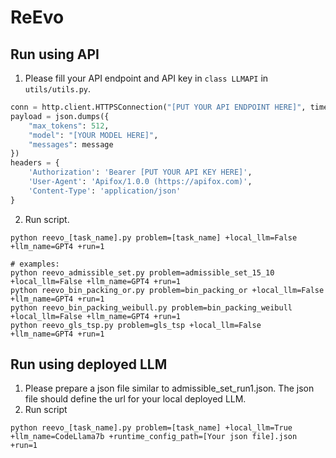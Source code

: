 # ReEvo

## Run using API
1. Please fill your API endpoint and API key in `class LLMAPI` in `utils/utils.py`.
```python
conn = http.client.HTTPSConnection("[PUT YOUR API ENDPOINT HERE]", timeout=self._timeout)
payload = json.dumps({
    "max_tokens": 512,
    "model": "[YOUR MODEL HERE]",
    "messages": message
})
headers = {
    'Authorization': 'Bearer [PUT YOUR API KEY HERE]',
    'User-Agent': 'Apifox/1.0.0 (https://apifox.com)',
    'Content-Type': 'application/json'
}
```
2. Run script.
```shell
python reevo_[task_name].py problem=[task_name] +local_llm=False +llm_name=GPT4 +run=1

# examples:
python reevo_admissible_set.py problem=admissible_set_15_10 +local_llm=False +llm_name=GPT4 +run=1
python reevo_bin_packing_or.py problem=bin_packing_or +local_llm=False +llm_name=GPT4 +run=1
python reevo_bin_packing_weibull.py problem=bin_packing_weibull +local_llm=False +llm_name=GPT4 +run=1
python reevo_gls_tsp.py problem=gls_tsp +local_llm=False +llm_name=GPT4 +run=1
```

## Run using deployed LLM
1. Please prepare a json file similar to admissible_set_run1.json. The json file should define the url for your local deployed LLM.
2. Run script
```shell
python reevo_[task_name].py problem=[task_name] +local_llm=True +llm_name=CodeLlama7b +runtime_config_path=[Your json file].json +run=1
```
